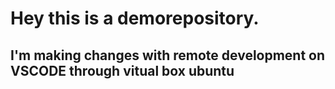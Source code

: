 # Hey this is a demorepository.

## I'm making changes with remote development on VSCODE through vitual box ubuntu